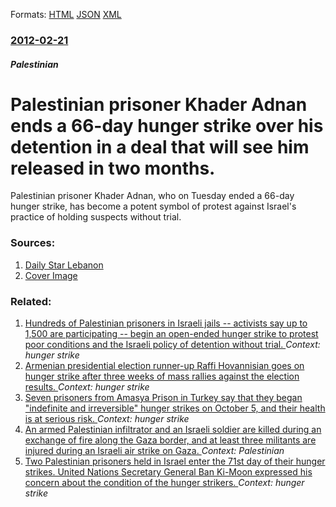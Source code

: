 
Formats: [HTML](/news/2012/02/21/palestinian-prisoner-khader-adnan-ends-a-66-day-hunger-strike-over-his-detention-in-a-deal-that-will-see-him-released-in-two-months.html)  [JSON](/news/2012/02/21/palestinian-prisoner-khader-adnan-ends-a-66-day-hunger-strike-over-his-detention-in-a-deal-that-will-see-him-released-in-two-months.json)  [XML](/news/2012/02/21/palestinian-prisoner-khader-adnan-ends-a-66-day-hunger-strike-over-his-detention-in-a-deal-that-will-see-him-released-in-two-months.xml)  

### [2012-02-21](/news/2012/02/21/index.md)

##### Palestinian
# Palestinian prisoner Khader Adnan ends a 66-day hunger strike over his detention in a deal that will see him released in two months. 

Palestinian prisoner Khader Adnan, who on Tuesday ended a 66-day hunger strike, has become a potent symbol of protest against Israel&#39;s practice of holding suspects without trial.


### Sources:

1. [Daily Star Lebanon](http://www.dailystar.com.lb/News/Middle-East/2012/Feb-21/164099-deal-ends-palestinian-prisoner-hunger-strike-minister.ashx#axzz1n1JF0nep)
1. [Cover Image](http://www.dailystar.com.lb//dailystar/Pictures/2012/02/21/50688_img650x420_img650x420_crop.jpg)

### Related:

1. [Hundreds of Palestinian prisoners in Israeli jails -- activists say up to 1,500 are participating -- begin an open-ended hunger strike to protest poor conditions and the Israeli policy of detention without trial. ](/news/2017/04/17/hundreds-of-palestinian-prisoners-in-israeli-jails-a-activists-say-up-to-1-500-are-participating-a-begin-an-open-ended-hunger-strike-to.md) _Context: hunger strike_
2. [Armenian presidential election runner-up Raffi Hovannisian goes on hunger strike after three weeks of mass rallies against the election results. ](/news/2013/03/12/armenian-presidential-election-runner-up-raffi-hovannisian-goes-on-hunger-strike-after-three-weeks-of-mass-rallies-against-the-election-resu.md) _Context: hunger strike_
3. [Seven prisoners from Amasya Prison in Turkey say that they began "indefinite and irreversible" hunger strikes on October 5, and their health is at serious risk. ](/news/2012/10/11/seven-prisoners-from-amasya-prison-in-turkey-say-that-they-began-indefinite-and-irreversible-hunger-strikes-on-october-5-and-their-health.md) _Context: hunger strike_
4. [An armed Palestinian infiltrator and an Israeli soldier are killed during an exchange of fire along the Gaza border, and at least three militants are injured during an Israeli air strike on Gaza. ](/news/2012/06/1/an-armed-palestinian-infiltrator-and-an-israeli-soldier-are-killed-during-an-exchange-of-fire-along-the-gaza-border-and-at-least-three-mili.md) _Context: Palestinian_
5. [Two Palestinian prisoners held in Israel enter the 71st day of their hunger strikes. United Nations Secretary General Ban Ki-Moon expressed his concern about the condition of the hunger strikers. ](/news/2012/05/9/two-palestinian-prisoners-held-in-israel-enter-the-71st-day-of-their-hunger-strikes-united-nations-secretary-general-ban-ki-moon-expressed.md) _Context: hunger strike_
